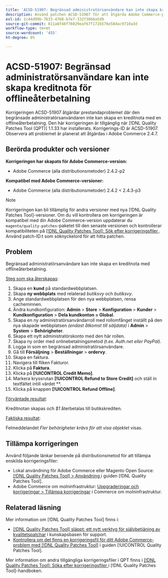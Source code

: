 ```yaml
---
title: 'ACSD-51907: Begränsad administratörsanvändare kan inte skapa kreditnota för offlineåterbetalning'
description: Använd patchen ACSD-51907 för att åtgärda Adobe Commerce-problemet där den begränsade administratörsanvändaren inte kan skapa en kreditnota med en återbetalning offline.
exl-id: 1c44d99b-7633-4768-b7e7-332f3666a5d9
source-git-commit: 011a6f46f76029eaf67f172b576e58dac9710a3d
workflow-type: tm+mt
source-wordcount: '455'
ht-degree: 0%

---
```


# ACSD-51907: Begränsad administratörsanvändare kan inte skapa kreditnota för offlineåterbetalning

Korrigeringen ACSD-51907 åtgärdar prestandaproblemet där den begränsade administratörsanvändaren inte kan skapa en kreditnota med en offlineåterbetalning. Den här korrigeringen är tillgänglig när [!DNL Quality Patches Tool (QPT)] 1.1.33 har installerats. Korrigerings-ID är ACSD-51907. Observera att problemet är planerat att åtgärdas i Adobe Commerce 2.4.7.

## Berörda produkter och versioner

**Korrigeringen har skapats för Adobe Commerce-version:**

* Adobe Commerce (alla distributionsmetoder) 2.4.2-p2

**Kompatibel med Adobe Commerce-versioner:**

* Adobe Commerce (alla distributionsmetoder) 2.4.2 &lt; 2.4.3-p3

>[!NOTE]
>
>Korrigeringen kan bli tillämplig för andra versioner med nya [!DNL Quality Patches Tool]-versioner. Om du vill kontrollera om korrigeringen är kompatibel med din Adobe Commerce-version uppdaterar du `magento/quality-patches`-paketet till den senaste versionen och kontrollerar kompatibiliteten på [[!DNL Quality Patches Tool]: Sök efter korrigeringsfiler ](https://experienceleague.adobe.com/tools/commerce-quality-patches/index.html?lang=sv-SE). Använd patch-ID:t som söknyckelord för att hitta patchen.

## Problem

Begränsad administratörsanvändare kan inte skapa en kreditnota med offlineåterbetalning.

<u>Steg som ska återskapas</u>:

1. Skapa en **kund** på standardwebbplatsen.
1. Skapa **ny webbplats** med relaterad *butiksvy* och *butiksvy*.
1. Ange standardwebbplatsen för den nya webbplatsen, rensa cacheminnen.
1. Ändra kundkonfiguration: **Admin** > **Store** > **Konfiguration** > **Kunder** > **Kundkonfiguration** > **Dela kundkonton = Global**.
1. Skapa en ny administratörsanvändarroll med rollomfånget inställt på den nya skapade webbplatsen *(endast åtkomst till säljdata)* i **Admin** > **System** > **Behörigheter**.
1. Skapa ett nytt administratörskonto med den här rollen.
1. Skapa ny order med onlinebetalningsmetod *(t.ex. Auth.net eller PayPal)*.
1. Logga in som en begränsad administratörsanvändare.
1. Gå till **Försäljning** > **Beställningar** > **ordervy**.
1. Skapa en faktura.
1. Navigera till fliken Fakturor.
1. Klicka på **Faktura**.
1. Klicka på **[!UICONTROL Credit Memo]**.
1. Markera kryssrutan **[!UICONTROL Refund to Store Credit]** och ställ in textfältet intill värdet **.
1. Klicka på knappen **[!UICONTROL Refund Offline]**.

<u>Förväntade resultat</u>:

Kreditnotan skapas och *$1* återbetalas till butikskrediten.

<u>Faktiska resultat</u>:

Felmeddelandet *Fler behörigheter krävs för att visa objektet* visas.

## Tillämpa korrigeringen

Använd följande länkar beroende på distributionsmetod för att tillämpa enskilda korrigeringsfiler:

* Lokal användning för Adobe Commerce eller Magento Open Source: [[!DNL Quality Patches Tool] > Användning ](/help/tools/quality-patches-tool/usage.md) i guiden [!DNL Quality Patches Tool].
* Adobe Commerce om molninfrastruktur: [Uppgraderingar och korrigeringar > Tillämpa korrigeringar](https://experienceleague.adobe.com/docs/commerce-cloud-service/user-guide/develop/upgrade/apply-patches.html?lang=sv-SE) i Commerce om molninfrastruktur.

## Relaterad läsning

Mer information om [!DNL Quality Patches Tool] finns i:

* [[!DNL Quality Patches Tool] släppt: ett nytt verktyg för självbetjäning av kvalitetspatchar](https://experienceleague.adobe.com/sv/docs/commerce-operations/tools/quality-patches-tool/quality-patches-tool-to-self-serve-quality-patches) i kunskapsbasen för support.
* [Kontrollera om det finns en korrigeringsfil för ditt Adobe Commerce-problem med  [!DNL Quality Patches Tool]](/help/tools/quality-patches-tool/patches-available-in-qpt/check-patch-for-magento-issue-with-magento-quality-patches.md) i guiden [!UICONTROL Quality Patches Tool].


Mer information om andra tillgängliga korrigeringsfiler i QPT finns i [[!DNL Quality Patches Tool]: Söka efter korrigeringsfiler ](https://experienceleague.adobe.com/tools/commerce-quality-patches/index.html?lang=sv-SE) i [!DNL Quality Patches Tool]-handboken.
